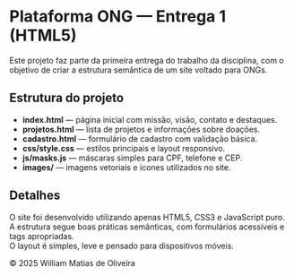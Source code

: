 # Plataforma ONG — Entrega 1 (HTML5)

Este projeto faz parte da primeira entrega do trabalho da disciplina, com o objetivo de criar a estrutura semântica de um site voltado para ONGs.

## Estrutura do projeto
- **index.html** — página inicial com missão, visão, contato e destaques.  
- **projetos.html** — lista de projetos e informações sobre doações.  
- **cadastro.html** — formulário de cadastro com validação básica.  
- **css/style.css** — estilos principais e layout responsivo.  
- **js/masks.js** — máscaras simples para CPF, telefone e CEP.  
- **images/** — imagens vetoriais e ícones utilizados no site.

## Detalhes
O site foi desenvolvido utilizando apenas HTML5, CSS3 e JavaScript puro.  
A estrutura segue boas práticas semânticas, com formulários acessíveis e tags apropriadas.  
O layout é simples, leve e pensado para dispositivos móveis.

© 2025 William Matias de Oliveira
